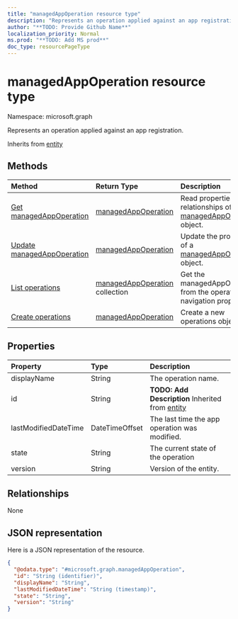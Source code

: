 ```yaml
---
title: "managedAppOperation resource type"
description: "Represents an operation applied against an app registration."
author: "**TODO: Provide Github Name**"
localization_priority: Normal
ms.prod: "**TODO: Add MS prod**"
doc_type: resourcePageType
---
```


# managedAppOperation resource type


Namespace: microsoft.graph

Represents an operation applied against an app registration.


Inherits from [entity](../resources/entity.md)

## Methods
|Method|Return Type|Description|
|:---|:---|:---|
|[Get managedAppOperation](../api/managedappoperation-get.md)|[managedAppOperation](../resources/managedappoperation.md)|Read properties and relationships of a [managedAppOperation](../resources/managedappoperation.md) object.|
|[Update managedAppOperation](../api/managedappoperation-update.md)|[managedAppOperation](../resources/managedappoperation.md)|Update the properties of a [managedAppOperation](../resources/managedappoperation.md) object.|
|[List operations](../api/managedappregistration-list-operations.md)|[managedAppOperation](../resources/managedappoperation.md) collection|Get the managedAppOperations from the operations navigation property.|
|[Create operations](../api/managedappregistration-post-operations.md)|[managedAppOperation](../resources/managedappoperation.md)|Create a new operations object.|

## Properties
|Property|Type|Description|
|:---|:---|:---|
|displayName|String|The operation name.|
|id|String|**TODO: Add Description** Inherited from [entity](../resources/entity.md)|
|lastModifiedDateTime|DateTimeOffset|The last time the app operation was modified.|
|state|String|The current state of the operation|
|version|String|Version of the entity.|

## Relationships
None

## JSON representation
Here is a JSON representation of the resource.
<!-- {
  "blockType": "resource",
  "keyProperty": "id",
  "@odata.type": "microsoft.graph.managedAppOperation",
  "baseType": "microsoft.graph.entity",
  "openType": false
}
-->
``` json
{
  "@odata.type": "#microsoft.graph.managedAppOperation",
  "id": "String (identifier)",
  "displayName": "String",
  "lastModifiedDateTime": "String (timestamp)",
  "state": "String",
  "version": "String"
}
```

